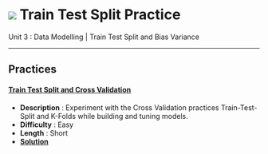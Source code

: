 # ![](https://ga-dash.s3.amazonaws.com/production/assets/logo-9f88ae6c9c3871690e33280fcf557f33.png) Train Test Split Practice

Unit 3 : Data Modelling | Train Test Split and Bias Variance

---

## Practices


#### [Train Test Split and Cross Validation](train_test-cross_validation-lab.ipynb)
  - **Description** : Experiment with the Cross Validation practices Train-Test-Split and K-Folds while building and tuning models.
  - **Difficulty** : Easy
  - **Length** : Short
  - **[Solution](./solutions/train_test-cross_validation-lab-solutions.ipynb)**
